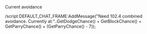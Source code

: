 Current avoidance

/script DEFAULT_CHAT_FRAME:AddMessage("Need 102.4 combined avoidance. Currently at:"..GetDodgeChance() + GetBlockChance() + GetParryChance() + (GetParryChance() - 7));